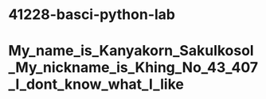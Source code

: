 # 41228-basci-python-lab
# My_name_is_Kanyakorn_Sakulkosol_My_nickname_is_Khing_No_43_407_I_dont_know_what_I_like
